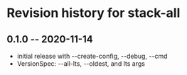 # Revision history for stack-all

## 0.1.0 -- 2020-11-14
- initial release with --create-config, --debug, --cmd
- VersionSpec: --all-lts, --oldest, and lts args

